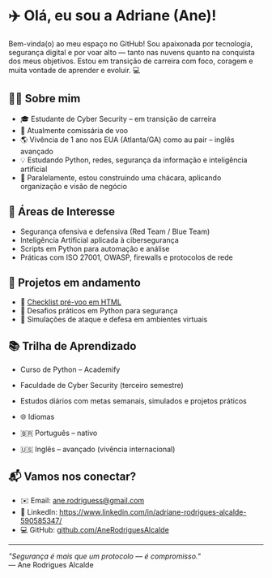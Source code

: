 # ✈️ Olá, eu sou a Adriane (Ane)!

Bem-vinda(o) ao meu espaço no GitHub! Sou apaixonada por tecnologia, segurança digital e por voar alto — tanto nas nuvens quanto na conquista dos meus objetivos. Estou em transição de carreira com foco, coragem e muita vontade de aprender e evoluir. 💻

## 👩‍💻 Sobre mim

- 🎓 Estudante de Cyber Security – em transição de carreira
- 💼 Atualmente comissária de voo
- 🌎 Vivência de 1 ano nos EUA (Atlanta/GA) como au pair – inglês avançado 
- 💡 Estudando Python, redes, segurança da informação e inteligência artificial
- 🧱 Paralelamente, estou construindo uma chácara, aplicando organização e visão de negócio

## 🔐 Áreas de Interesse

- Segurança ofensiva e defensiva (Red Team / Blue Team)
- Inteligência Artificial aplicada à cibersegurança
- Scripts em Python para automação e análise
- Práticas com ISO 27001, OWASP, firewalls e protocolos de rede

## 🚀 Projetos em andamento

- 🛫 [Checklist pré-voo em HTML](#)
- 🐍 Desafios práticos em Python para segurança
- 🔧 Simulações de ataque e defesa em ambientes virtuais

## 📚 Trilha de Aprendizado

- Curso de Python – Academify
- Faculdade de Cyber Security (terceiro semestre)
- Estudos diários com metas semanais, simulados e projetos práticos

- 🌐 Idiomas  
- 🇧🇷 Português – nativo  
- 🇺🇸 Inglês – avançado (vivência internacional)

## 📬 Vamos nos conectar?

- ✉️ Email: ane.rodriguess@gmail.com
- 💼 LinkedIn: https://www.linkedin.com/in/adriane-rodrigues-alcalde-590585347/
- 💻 GitHub: [github.com/AneRodriguesAlcalde](https://github.com)

---

_"Segurança é mais que um protocolo — é compromisso."_  
— Ane Rodrigues Alcalde
